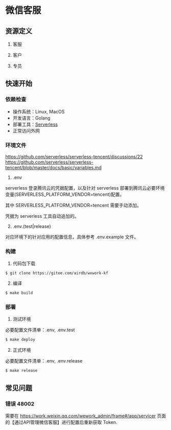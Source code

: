 # 微信客服

## 资源定义

1. 客服

2. 客户

3. 专员

## 快速开始

### 依赖检查

- 操作系统：Linux, MacOS
- 开发语言：Golang
- 部署工具：[Serverless](https://github.com/serverless/serverless)
- 正常访问外网

### 环境文件

https://github.com/serverless/serverless-tencent/discussions/22
https://github.com/serverless/serverless-tencent/blob/master/docs/basic/variables.md

1. .env

serverless 登录腾讯云的凭据配置，以及针对 serverless 部署到腾讯云必要环境变量(SERVERLESS_PLATFORM_VENDOR=tencent)配置。

其中 SERVERLESS_PLATFORM_VENDOR=tencent 需要手动添加。

凭据为 serverless 工具自动追加的。

2. .env.(test|release)

对应环境下的针对应用的配置信息，具体参考 .env.example 文件。

### 构建

1. 代码包下载

```
$ git clone https://gitee.com/airdb/wxwork-kf
```

2. 编译

```bash
$ make build
```

### 部署

1. 测试环境

必要配置文件清单：.env, .env.test

```bash
$ make deploy
```

2. 正式环境

必要配置文件清单：.env, .env.release

```bash
$ make release
```

## 常见问题

### 错误 48002

需要在 https://work.weixin.qq.com/wework_admin/frame#/app/servicer 页面的【通过API管理微信客服】进行配置后重新获取 Token.

